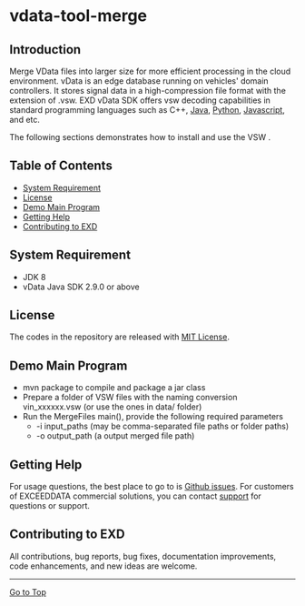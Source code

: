 # vdata-tool-merge

## Introduction
Merge VData files into larger size for more efficient processing in the cloud environment.  vData is an edge database running on vehicles' domain controllers.  It stores signal data in a high-compression file format with the extension of .vsw.  EXD vData SDK offers vsw decoding capabilities in standard programming languages such as C++, [Java](https://github.com/exceeddata/sdk-vdata-java), [Python](https://github.com/exceeddata/sdk-vdata-python), [Javascript](https://github.com/exceeddata/sdk-vdata-javascript), and etc.

The following sections demonstrates how to install and use the VSW .

## Table of Contents
- [System Requirement](#system-requirement)
- [License](#license)
- [Demo Main Program](#demo-main-program)
- [Getting Help](#getting-help)
- [Contributing to EXD](#contributing-to-exd)

## System Requirement
- JDK 8
- vData Java SDK 2.9.0 or above

## License
The codes in the repository are released with [MIT License](LICENSE).

## Demo Main Program

- mvn package to compile and package a jar class
- Prepare a folder of VSW files with the naming conversion vin_xxxxxx.vsw (or use the ones in data/ folder)
- Run the MergeFiles main(), provide the following required parameters
  - -i input_paths (may be comma-separated file paths or folder paths)
  - -o output_path (a output merged file path)

## Getting Help
For usage questions, the best place to go to is [Github issues](https://github.com/exceeddata/merge-vsw/issues). For customers of EXCEEDDATA commercial solutions, you can contact [support](mailto:support@smartsct.com) for questions or support.

## Contributing to EXD
All contributions, bug reports, bug fixes, documentation improvements, code enhancements, and new ideas are welcome.

<hr>

[Go to Top](#table-of-contents)
